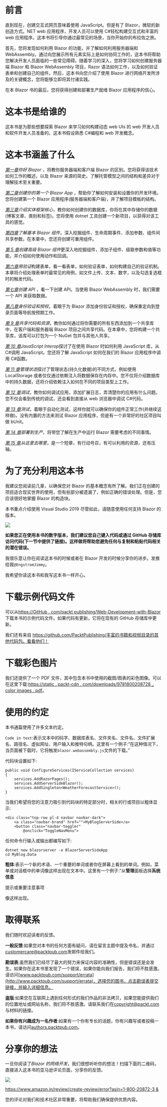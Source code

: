 # 前言

直到现在，创建交互式网页意味着使用 JavaScript。但是有了 Blazor，微软的新创造方式。NET web 应用程序，开发人员可以使用 C#轻松构建交互式和丰富的 web 应用程序。这本书将引导你通过最常见的场景，当你开始你的布拉佐之旅。

首先，您将发现如何利用 Blazor 的功能，并了解如何利用服务器端和 WebAssembly。通过向您展示所有元素实际上是如何协同工作的，这本书将帮助您解决开发人员面临的一些常见障碍。随着学习的深入，您将学习如何创建服务器端 Blazor 和 Blazor WebAssembly 项目，Razor 语法如何工作，以及如何验证表单和创建自己的组件。然后，这本书向您介绍了使用 Blazor 进行网络开发所涉及的关键概念，您将能够立即将其付诸实践。

在本 Blazor 书的最后，您将获得创建和部署生产就绪 Blazor 应用程序的信心。

# 这本书是给谁的

这本书是为那些想要探索 Blazor 来学习如何构建动态 web UIs 的 web 开发人员和软件开发人员准备的。这本书假设熟悉 C#编程和 web 开发概念。

# 这本书涵盖了什么

[*第一章*](01.html#_idTextAnchor015)*你好 Blazor* ，将教你服务器端和客户端 Blazor 的区别。您将获得该技术如何工作的概述，以及 Blazor 来源的简史。了解托管模型之间的结构和差异对于理解技术至关重要。

[*第二章*](02.html#_idTextAnchor028)*创建你的第一个 Blazor App* ，帮助你了解如何安装和设置你的开发环境。您将创建第一个 Blazor 应用程序(服务器端和客户端)，并了解项目模板的结构。

[*第三章*](03.html#_idTextAnchor048)*介绍实体框架核心*，教你如何创建你的数据库，你将在其中存储你的数据(博客文章、类别和标签)。您将使用 dotnet 工具创建一个新项目，以获得对该工具的感觉。

[*第四章*](04.html#_idTextAnchor060)*了解基本 Blazor 组件*，深入挖掘组件、生命周期事件、添加参数、组件间共享参数。在本章中，您还将创建可重用组件。

[*第 5 章*](05.html#_idTextAnchor078)*创建高级 Blazor 组件*更深入地挖掘组件，添加子组件、级联参数和值等功能，并介绍如何使用动作和回调。

[*第六章*](06.html#_idTextAnchor093)*用验证*构建表单，看一看表单，如何验证表单，如何构建自己的验证机制。本章将介绍处理表单时最常见的用例，如文件上传、文本、数字，以及勾选复选框时的触发代码。

[*第七章*](07.html#_idTextAnchor115)*创建 API* ，看一下创建 API。当使用 Blazor WebAssembly 时，我们需要一个 API 来获取数据。

[*第八章*](08.html#_idTextAnchor122)*身份验证和授权*，着眼于为 Blazor 添加身份验证和授权，确保重定向到登录页面等导航按预期工作。

[*第 9 章*](09.html#_idTextAnchor134)*共享代码和资源*，教你如何通过将你需要的所有东西添加到一个共享库中，在客户端和服务器端 Blazor 项目之间共享代码。在本章中，您将构建一个共享库，该库可以打包为一个 NuGet 包并与其他人共享。

[*第 10 章*](10.html#_idTextAnchor152)*JavaScript Interop*探讨了在使用 Blazor 时如何利用 JavaScript 库，从 C#调用 JavaScript。您还将了解 JavaScript 如何在我们的 Blazor 应用程序中调用 C#函数。

[*第 11 章*](11.html#_idTextAnchor163)*管理状态*探讨了管理状态(持久化数据)的不同方式，例如使用 LocalStorage 或者仅仅通过依赖注入将数据保存在内存中。您不仅将介绍数据库中的持久数据，还将介绍依赖注入如何在不同的项目类型上工作。

[*第 12 章*](12.html#_idTextAnchor182)*调试*，教你如何调试应用，添加扩展日志，弄清楚你的应用有什么问题。您不仅会看到传统的调试，还会看到直接从 web 浏览器中调试 C#代码。

[*第 13 章*](13.html#_idTextAnchor190)*测试*，着眼于自动化测试，这样你就可以确保你的组件正常工作(并继续这样做)。没有内置的方法来测试 Blazor 应用程序，但是有一个非常好的社区项目叫做 bUnit。

[*第 14 章*](14.html#_idTextAnchor201)*部署到生产*，将带您了解在生产中运行 Blazor 需要考虑的不同事情。

[*第 15 章*](15.html#_idTextAnchor210)*从这里去哪里*，是一个短章，有行动号召，有可以利用的资源，还有压轴。

# 为了充分利用这本书

我建议您阅读前几章，以确保您对 Blazor 的基本概念有所了解。我们正在创建的项目适合现实世界的使用，但有些部分被遗漏了，例如正确的错误处理。但是，您应该很好地掌握 Blazor 的构造块。

本书重点介绍使用 Visual Studio 2019 尽管如此，请随意使用任何支持 Blazor 的版本。

![](image/B16009_Preface_table_1.1.jpg)

**如果您正在使用本书的数字版本，我们建议您自己键入代码或通过 GitHub 存储库访问代码(下一节中提供了链接)。这样做将帮助您避免任何与复制和粘贴代码相关的潜在错误。**

我很乐意让你在阅读这本书的时候或者在 Blazor 开发的时候分享你的进步。发推给我`@EngstromJimmy`。

我希望你读这本书和我写这本书一样开心。

# 下载示例代码文件

可以从[https://GitHub . com/packt publishing/Web-Development-with-Blazor](https://github.com/PacktPublishing/Web-Development-with-Blazor)下载本书的示例代码文件。如果代码有更新，它将在现有的 GitHub 存储库中更新。

我们还有来自 https://github.com/PacktPublishing/丰富的书籍和视频目录的其他代码包。看看他们！

# 下载彩色图片

我们还提供了一个 PDF 文件，其中包含本书中使用的截图/图表的彩色图像。可以在这里下载:[https://static . packt-cdn . com/downloads/9781800208728 _ color images . pdf](https://static.packt-cdn.com/downloads/9781800208728_ColorImages.pdf)。

# 使用的约定

本书通篇使用了许多文本约定。

`Code in text`:表示文本中的码字、数据库表名、文件夹名、文件名、文件扩展名、路径名、虚拟网址、用户输入和推特句柄。这里有一个例子:“在这种情况下，当页面被下载时，它将触发`blazor.webassembly.js`文件的下载。”

代码块设置如下:

```
public void ConfigureServices(IServiceCollection services)
{
    services.AddRazorPages();
    services.AddServerSideBlazor();
    services.AddSingleton<WeatherForecastService>();
}
```

当我们希望将您的注意力吸引到代码块的特定部分时，相关的行或项目以粗体显示:

```
<div class="top-row pl-4 navbar navbar-dark">
    <a class="navbar-brand" href="">MyBlogServerSide</a>
    <button class="navbar-toggler"
        @onclick="ToggleNavMenu">
```

任何命令行输入或输出都编写如下:

```
dotnet new blazorserver -o BlazorServerSideApp
cd MyBlog.Data
```

**粗体**:表示一个新的术语、一个重要的单词或者你在屏幕上看到的单词。例如，菜单或对话框中的单词像这样出现在文本中。这里有一个例子:“从**管理**面板选择**系统信息**

提示或重要注意事项

像这样出现。

# 取得联系

我们随时欢迎读者的反馈。

**一般反馈**:如果您对本书的任何方面有疑问，请在留言主题中提及书名，并通过[customercare@packtpub.com](mailto:customercare@packtpub.com)发邮件给我们。

**勘误表**:虽然我们已经尽了最大的努力来保证内容的准确性，但是错误还是会发生。如果你在这本书里发现了一个错误，如果你能向我们报告，我们将不胜感激。请访问[www.packtpub.com/support/errata](http://www.packtpub.com/support/errata)，选择您的图书，点击勘误表提交链接，并输入详细信息。

**盗版**:如果您在互联网上遇到任何形式的我们作品的非法拷贝，如果您能提供我们的位置地址或网站名称，我们将不胜感激。请联系我们在[copyright@packt.com](mailto:copyright@packt.com)与材料的链接。

**如果你有兴趣成为一名作者**:如果有一个你有专长的话题，你有兴趣写或者投稿一本书，请访问[authors.packtpub.com](http://authors.packtpub.com)。

# 分享你的想法

一旦你阅读了*Blazor 的网络开发*，我们很想听听你的想法！扫描下面的二维码，直接进入这本书的亚马逊评论页面，分享你的反馈。

![](image/Image79825.jpg)

[https://www.amazon.in/review/create-review/error?asin=1-800-20872-3 &](https://www.amazon.in/review/create-review/error?asin=1-800-20872-3&)

您的评论对我们和技术社区非常重要，将帮助我们确保提供优质内容。